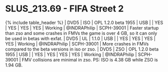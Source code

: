 # SLUS_213.69 - FIFA Street 2

{% include table_header %}
| DVD5 | ISO | OPL 1.2.0 beta 1955 | USB |  | YES | YES | YES | YES | Working | @INDRAPhilip | SCPH-39001 | Faster startup than zso and some crashes in FMVs the game is over 4 GB, so it can only be used in betas with exfat. 
| DVD5 | UL | 1.1.0 | USB |  | YES | YES | YES | YES | Working | @INDRAPhilip | SCPH-39001 | More crashes in FMVs compared to the beta versions in iso or zso. 
| DVD5 | ZSO | OPL 1.2.0 beta 1955 | USB |  | YES | YES | YES | YES | Working | @INDRAPhilip | SCPH-39001 | FMV collisions are minimal in zso. PS: ISO is 4.38 GB while ZSO is 1.94 GB.
